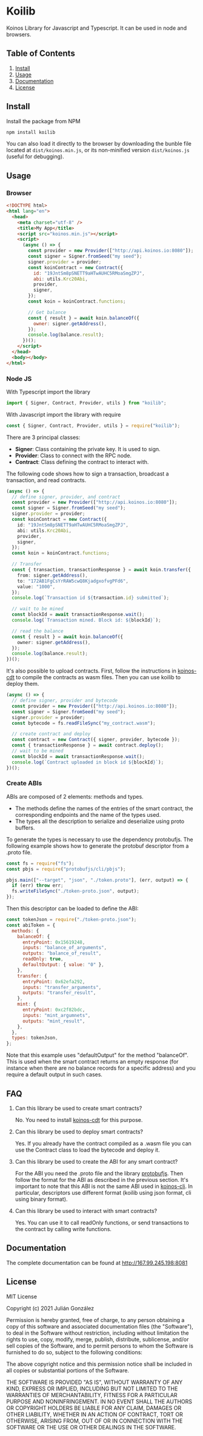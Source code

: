 # Koilib

Koinos Library for Javascript and Typescript. It can be used in node and browsers.

## Table of Contents

1. [Install](#install)
2. [Usage](#usage)
3. [Documentation](#documentation)
4. [License](#license)

## Install

Install the package from NPM

```sh
npm install koilib
```

You can also load it directly to the browser by downloading the bunble file located at `dist/koinos.min.js`, or its non-minified version `dist/koinos.js` (useful for debugging).

## Usage

### Browser

```html
<!DOCTYPE html>
<html lang="en">
  <head>
    <meta charset="utf-8" />
    <title>My App</title>
    <script src="koinos.min.js"></script>
    <script>
      (async () => {
        const provider = new Provider(["http://api.koinos.io:8080"]);
        const signer = Signer.fromSeed("my seed");
        signer.provider = provider;
        const koinContract = new Contract({
          id: "19JntSm8pSNETT9aHTwAUHC5RMoaSmgZPJ",
          abi: utils.Krc20Abi,
          provider,
          signer,
        });
        const koin = koinContract.functions;

        // Get balance
        const { result } = await koin.balanceOf({
          owner: signer.getAddress(),
        });
        console.log(balance.result);
      })();
    </script>
  </head>
  <body></body>
</html>
```

### Node JS

With Typescript import the library

```typescript
import { Signer, Contract, Provider, utils } from "koilib";
```

With Javascript import the library with require

```javascript
const { Signer, Contract, Provider, utils } = require("koilib");
```

There are 3 principal classes:

- **Signer**: Class containing the private key. It is used to sign.
- **Provider**: Class to connect with the RPC node.
- **Contract**: Class defining the contract to interact with.

The following code shows how to sign a transaction, broadcast
a transaction, and read contracts.

```typescript
(async () => {
  // define signer, provider, and contract
  const provider = new Provider(["http://api.koinos.io:8080"]);
  const signer = Signer.fromSeed("my seed");
  signer.provider = provider;
  const koinContract = new Contract({
    id: "19JntSm8pSNETT9aHTwAUHC5RMoaSmgZPJ",
    abi: utils.Krc20Abi,
    provider,
    signer,
  });
  const koin = koinContract.functions;

  // Transfer
  const { transaction, transactionResponse } = await koin.transfer({
    from: signer.getAddress(),
    to: "172AB1FgCsYrRAW5cwQ8KjadgxofvgPFd6",
    value: "1000",
  });
  console.log(`Transaction id ${transaction.id} submitted`);

  // wait to be mined
  const blockId = await transactionResponse.wait();
  console.log(`Transaction mined. Block id: ${blockId}`);

  // read the balance
  const { result } = await koin.balanceOf({
    owner: signer.getAddress(),
  });
  console.log(balance.result);
})();
```

It's also possible to upload contracts. First, follow the instructions in [koinos-cdt](https://github.com/koinos/koinos-cdt) to compile the contracts as wasm files. Then you can use koilib to deploy them.

```typescript
(async () => {
  // define signer, provider and bytecode
  const provider = new Provider(["http://api.koinos.io:8080"]);
  const signer = Signer.fromSeed("my seed");
  signer.provider = provider;
  const bytecode = fs.readFileSync("my_contract.wasm");

  // create contract and deploy
  const contract = new Contract({ signer, provider, bytecode });
  const { transactionResponse } = await contract.deploy();
  // wait to be mined
  const blockId = await transactionResponse.wait();
  console.log(`Contract uploaded in block id ${blockId}`);
})();
```

### Create ABIs

ABIs are composed of 2 elements: methods and types.

- The methods define the names of the entries of the smart contract, the corresponding endpoints and the name of the types used.
- The types all the description to serialize and deserialize using proto buffers.

To generate the types is necessary to use the dependency protobufjs. The following example shows how to generate the protobuf descriptor from a .proto file.

```js
const fs = require("fs");
const pbjs = require("protobufjs/cli/pbjs");

pbjs.main(["--target", "json", "./token.proto"], (err, output) => {
  if (err) throw err;
  fs.writeFileSync("./token-proto.json", output);
});
```

Then this descriptor can be loaded to define the ABI:

```js
const tokenJson = require("./token-proto.json");
const abiToken = {
  methods: {
    balanceOf: {
      entryPoint: 0x15619248,
      inputs: "balance_of_arguments",
      outputs: "balance_of_result",
      readOnly: true,
      defaultOutput: { value: "0" },
    },
    transfer: {
      entryPoint: 0x62efa292,
      inputs: "transfer_arguments",
      outputs: "transfer_result",
    },
    mint: {
      entryPoint: 0xc2f82bdc,
      inputs: "mint_argumnets",
      outputs: "mint_result",
    },
  },
  types: tokenJson,
};
```

Note that this example uses "defaultOutput" for the method
"balanceOf". This is used when the smart contract returns an
empty response (for instance when there are no balance records
for a specific address) and you require a default output in
such cases.

## FAQ

1. Can this library be used to create smart contracts?

   No. You need to install [koinos-cdt](https://github.com/koinos/koinos-cdt) for
   this purpose.

2. Can this library be used to deploy smart contracts?

   Yes. If you already have the contract compiled as a .wasm file you can use
   the Contract class to load the bytecode and deploy it.

3. Can this library be used to create the ABI for any smart contract?

   For the ABI you need the .proto file and the library
   [protobufjs](https://www.npmjs.com/package/protobufjs). Then follow the format
   for the ABI as described in the previous section. It's important to note that
   this ABI is not the same ABI used in [koinos-cli](https://docs.koinos.io/architecture/contract-abi.html).
   In particular, descriptors use different format (koilib using json format, cli
   using binary format).

4. Can this library be used to interact with smart contracts?

   Yes. You can use it to call readOnly functions, or send transactions
   to the contract by calling write functions.

## Documentation

The complete documentation can be found at http://167.99.245.198:8081

## License

MIT License

Copyright (c) 2021 Julián González

Permission is hereby granted, free of charge, to any person obtaining a copy
of this software and associated documentation files (the "Software"), to deal
in the Software without restriction, including without limitation the rights
to use, copy, modify, merge, publish, distribute, sublicense, and/or sell
copies of the Software, and to permit persons to whom the Software is
furnished to do so, subject to the following conditions:

The above copyright notice and this permission notice shall be included in all
copies or substantial portions of the Software.

THE SOFTWARE IS PROVIDED "AS IS", WITHOUT WARRANTY OF ANY KIND, EXPRESS OR
IMPLIED, INCLUDING BUT NOT LIMITED TO THE WARRANTIES OF MERCHANTABILITY,
FITNESS FOR A PARTICULAR PURPOSE AND NONINFRINGEMENT. IN NO EVENT SHALL THE
AUTHORS OR COPYRIGHT HOLDERS BE LIABLE FOR ANY CLAIM, DAMAGES OR OTHER
LIABILITY, WHETHER IN AN ACTION OF CONTRACT, TORT OR OTHERWISE, ARISING FROM,
OUT OF OR IN CONNECTION WITH THE SOFTWARE OR THE USE OR OTHER DEALINGS IN THE
SOFTWARE.
